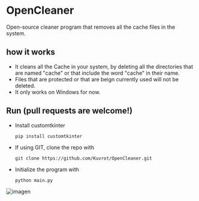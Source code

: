 # OpenCleaner
Open-source cleaner program that removes all the cache files in the system. 

## how it works
* It cleans all the Cache in your system, by deleting all the directories that are named "cache" or that include the word "cache" in their name.
* Files that are protected or that are beign currently used will not be deleted.
* It only works on Windows for now.

## Run (pull requests are welcome!)
- Install customtkinter
  ```
  pip install customtkinter
  ```
- If using GIT, clone the repo with
  ```
  git clone https://github.com/Kuvrot/OpenCleaner.git
  ```
- Initialize the program with
  ```
  python main.py
  ````

![imagen](https://github.com/Kuvrot/OpenCleaner/assets/23508114/2fd94a97-cd83-4e9f-b15e-56abfa48277e)


